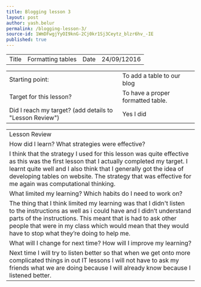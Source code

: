 ```yaml
---
title: Blogging lesson 3
layout: post
author: yash.belur
permalink: /blogging-lesson-3/
source-id: 1WmDFwgjYyOI9knG-2Cj0kr1Sj3Ceytz_blzr6hv_-IE
published: true
---
```

<table>
  <tr>
    <td>Title</td>
    <td>Formatting tables</td>
    <td>Date</td>
    <td>24/09/12016</td>
  </tr>
</table>


<table>
  <tr>
    <td>Starting point:</td>
    <td>To add a table to our blog</td>
  </tr>
  <tr>
    <td>Target for this lesson?</td>
    <td>To have a proper formatted table.</td>
  </tr>
  <tr>
    <td>Did I reach my target? 
(add details to "Lesson Review")</td>
    <td> Yes I did</td>
  </tr>
</table>


<table>
  <tr>
    <td>Lesson Review</td>
  </tr>
  <tr>
    <td>How did I learn? What strategies were effective? </td>
  </tr>
  <tr>
    <td>I think that the strategy I used for this lesson was quite effective as this was the first lesson that I actually completed my target. I learnt quite well and I also think that I generally got the idea of developing tables on website. The strategy that was effective for me again was computational thinking.</td>
  </tr>
  <tr>
    <td>What limited my learning? Which habits do I need to work on? </td>
  </tr>
  <tr>
    <td>The thing that I think limited my learning was that I didn't listen to the instructions as well as i could have and I didn’t understand parts of the instructions. This meant that is had to ask other people that were in my class which would mean that they would have to stop what they’re doing to help me.</td>
  </tr>
  <tr>
    <td>What will I change for next time? How will I improve my learning?</td>
  </tr>
  <tr>
    <td>Next time I will try to listen better so that when we get onto more complicated things in out IT lessons I will not have to ask my friends what we are doing because I will already know because I listened better.</td>
  </tr>
</table>


